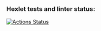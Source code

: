 ### Hexlet tests and linter status:
[![Actions Status](https://github.com/cuprum29/frontend-project-44/workflows/hexlet-check/badge.svg)](https://github.com/cuprum29/frontend-project-44/actions)